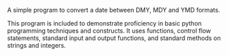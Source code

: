 A simple program to convert a date between DMY, MDY and YMD formats.

This program is included to demonstrate proficiency in basic python programming techniques and constructs. It uses functions, control flow statements, standard input and output functions, and standard methods on strings and integers.
